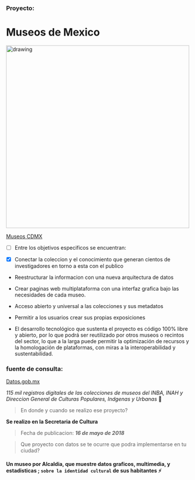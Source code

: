 ###  Proyecto:

# Museos de Mexico

 <img src="https://www.gob.mx/cms/uploads/document/main_image/59111/museos-mexico.jpg" alt="drawing" width="500"/>

[Museos CDMX](https://www.gob.mx/cultura/documentos/museosmexico "siete museos")
  
- [ ] Entre los objetivos especificos se encuentran:

- [x] Conectar la coleccion y el conocimiento que generan cientos de investigadores en torno a esta con el publico

- Reestructurar la informacion con una nueva arquitectura de datos

- Crear paginas web multiplataforma con una interfaz grafica bajo las necesidades de cada museo.

- Acceso abierto y universal a las colecciones y sus metadatos

- Permitir a los usuarios crear sus propias exposiciones

- El desarrollo tecnológico que sustenta el proyecto es código 100% libre y abierto, por lo que podrá ser reutilizado
por otros museos o recintos del sector, lo que a la larga puede permitir la optimización de recursos y la 
homologación de plataformas, con miras a la interoperabilidad y sustentabilidad.


### fuente de consulta:

[Datos.gob.mx](https://datos.gob.mx/ "consulta de datos abiertos")

_115 mil registros digitales de las colecciones de museos del *INBA, INAH y Direccion General de Culturas Populares, Indgenas y Urbanas*_  :star2:

>En donde y cuando se realizo ese proyecto?

**Se realizo en la Secretaria de Cultura**

>Fecha de publicacion: ***16 de mayo de 2018***

 > Que proyecto con datos se te ocurre que podra implementarse en tu ciudad?
 
#### Un museo por Alcaldia, que muestre datos graficos, multimedia, y estadisticas ; `sobre la identidad cultural` de sus habitantes :zap:

